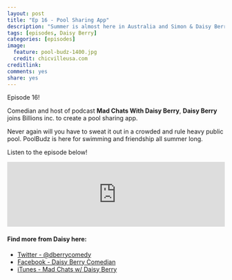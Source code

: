```yaml
---
layout: post
title: "Ep 16 - Pool Sharing App"
description: "Summer is almost here in Australia and Simon & Daisy Berry have an idea that is going to keep everyone cool and make them billions"
tags: [episodes, Daisy Berry]
categories: [episodes]
image:
  feature: pool-budz-1400.jpg
  credit: chicvilleusa.com
creditlink:
comments: yes
share: yes
---
```


Episode 16!

Comedian and host of podcast **Mad Chats With Daisy Berry**, **Daisy Berry** joins Billions inc. to create a pool sharing app.

Never again will you have to sweat it out in a crowded and rule heavy public pool. PoolBudz is here for swimming and friendship all summer long.

Listen to the episode below!

<iframe src="https://www.omnycontent.com/w/player/?orgId=f74cc2ac-5cea-4914-99d8-a67c008ca26e&programId=df7f3c35-9d13-4dc2-baa6-a67c008d8993&clipId=2d382315-62c5-48b7-9563-a6b60094ff16" width="100%" height="150px" frameborder="0"></iframe>

#### Find more from Daisy here:

+ [Twitter - @dberrycomedy](https://twitter.com/dberrycomedy)
+ [Facebook - Daisy Berry Comedian](https://www.facebook.com/daisyberrycomedian/)
+ [iTunes - Mad Chats w/ Daisy Berry](https://itunes.apple.com/au/podcast/mad-chats-with-daisy-berry/id1165263580?mt=2)
